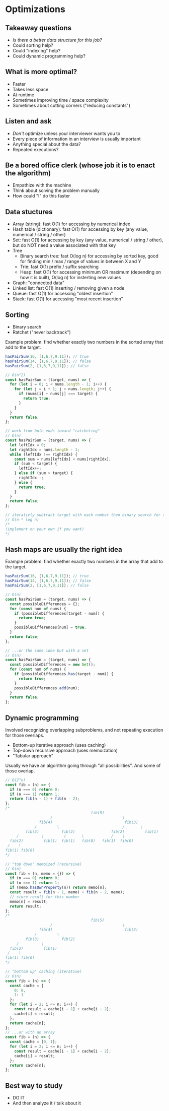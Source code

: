 # Optimizations

## Takeaway questions

- *Is there a better data structure for this job?*
- Could sorting help?
- Could "indexing" help?
- Could dynamic programming help?

## What is more optimal?

- Faster
- Takes less space
- At runtime
- Sometimes improving time / space complexity
- Sometimes about cutting corners ("reducing constants")

## Listen and ask

- *Don't* optimize unless your interviewer wants you to
- Every piece of information in an interview is usually important
- Anything special about the data?
- Repeated executions?

## Be a bored office clerk (whose job it is to enact the algorithm)

- Empathize with the machine
- Think about solving the problem manually
- How could "I" do this faster

## Data stuctures

- Array (string): fast O(1) for accessing by numerical index
- Hash table (dictionary): fast O(1) for accessing by key (any value, numerical / string / other)
- Set: fast O(1) for accessing by key (any value, numerical / string / other), but do NOT need a value associated with that key
- Tree
  - Binary search tree: fast O(log n) for accessing by sorted key, good for finding min / max / range of values in between X and Y
  - Trie: fast O(1) prefix / suffix searching
  - Heap: fast O(1) for accessing minimum OR maximum (depending on how it is built), O(log n) for insterting new values
- Graph: "connected data"
- Linked list: fast O(1) inserting / removing given a node
- Queue: fast O(1) for accessing "oldest insertion"
- Stack: fast O(1) for accessing "most recent insertion"

## Sorting

- Binary search
- Ratchet ("never backtrack")

Example problem: find whether exactly two numbers in the sorted array that add to the target.

```js
hasPairSum(16, [1,6,7,9,11]); // true
hasPairSum(14, [1,6,7,9,11]); // false
hasPairSum(2, [1,6,7,9,11]); // false

// O(n^2)
const hasPairSum = (target, nums) => {
  for (let i = 0; i < nums.length - 1; i++) {
    for (let j = i + 1; j < nums.length; j++) {
      if (nums[i] + nums[j] === target) {
        return true;
      }
    }
  }
  return false;
};

// work from both ends inward "ratcheting"
// O(n)
const hasPairSum = (target, nums) => {
  let leftIdx = 0;
  let rightIdx = nums.length - 1;
  while (leftIdx !== rightIdx) {
    const sum = nums[leftIdx] + nums[rightIdx];
    if (sum < target) {
      leftIdx++;
    } else if (sum > target) {
      rightIdx--;
    } else {
      return true;
    }
  }
  return false;
};

// iterativly subtract target with each number then binary search for that difference
// O(n * log n)
/*
(implement on your own if you want)
*/
```

## Hash maps are usually the right idea

Example problem: find whether exactly two numbers in the array that add to the target.

```js
hasPairSum(16, [1,6,7,9,11]); // true
hasPairSum(14, [1,6,7,9,11]); // false
hasPairSum(2, [1,6,7,9,11]); // false

// O(n)
const hasPairSum = (target, nums) => {
  const possibleDifferences = {};
  for (const num of nums) {
    if (possibleDifferences[target - num]) {
      return true;
    }
    possibleDifferences[num] = true;
  }
  return false;
};

// ...or the same idea but with a set
// O(n)
const hasPairSum = (target, nums) => {
  const possibleDifferences = new Set();
  for (const num of nums) {
    if (possibleDifferences.has(target - num)) {
      return true;
    }
    possibleDifferences.add(num);
  }
  return false;
};
```

## Dynamic programming

Involved recognizing overlapping subproblems, and not repeating execution for those overlaps.

- Bottom-up iterative approach (uses caching)
- Top-down recursive approach (uses memoization)
- "Tabular approach"

Usually we have an algorithm going through "all possibilities". And some of those overlap.

```js
// O(2^n)
const fib = (n) => {
  if (n === 0) return 0;
  if (n === 1) return 1;
  return fib(n - 1) + fib(n - 2);
};
/*
                                      fib(5)
                    /                               \
               fib(4)                                fib(3)
             /         \                            /       \
         fib(3)          fib(2)                fib(2)         fib(1)
     /          \         /       \            /    \
  fib(2)         fib(1)  fib(1)   fib(0)   fib(1)  fib(0)
 /    \
fib(1) fib(0)
*/

// "top down" memoized (recursive)
// O(n)
const fib = (n, memo = {}) => {
  if (n === 0) return 0;
  if (n === 1) return 1;
  if (memo.hasOwnProperty(n)) return memo[n];
  const result = fib(n - 1, memo) + fib(n - 2, memo);
  // store result for this number
  memo[n] = result;
  return result;
};
/*
                                      fib(5)
                    /                               \
               fib(4)                                fib(3)
             /         \             
         fib(3)          fib(2)
     /          \         
  fib(2)         fib(1)
 /    \
fib(1) fib(0)
*/

// "bottom up" caching (iterative)
// O(n)
const fib = (n) => {
  const cache = {
    0: 0,
    1: 1
  };
  for (let i = 2; i <= n; i++) {
    const result = cache[i - 1] + cache[i - 2];
    cache[i] = result;
  };
  return cache[n];
};
// ...or with an array
const fib = (n) => {
  const cache = [0, 1];
  for (let i = 2; i <= n; i++) {
    const result = cache[i - 1] + cache[i - 2];
    cache[i] = result;
  };
  return cache[n];
};
```

## Best way to study

- DO IT
- And then analyze it / talk about it

